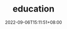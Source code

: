 ---
title: "education"
date: 2022-09-06T15:11:51+08:00
draft: false
# description
description: "This is meta description"
---